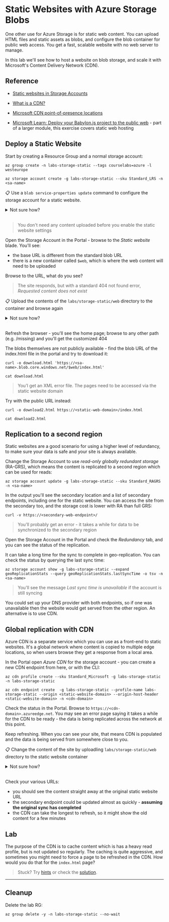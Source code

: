 # Static Websites with Azure Storage Blobs

One other use for Azure Storage is for static web content. You can upload HTML files and static assets as blobs, and configure the blob container for public web access. You get a fast, scalable website with no web server to manage.

In this lab we'll see how to host a website on blob storage, and scale it with Microsoft's Content Delivery Network (CDN).

## Reference

- [Static websites in Storage Accounts](https://learn.microsoft.com/en-us/azure/storage/blobs/storage-blob-static-website)

- [What is a CDN?](https://learn.microsoft.com/en-us/azure/cdn/cdn-overview)

- [Microsoft CDN point-of-presence locations](https://learn.microsoft.com/en-us/azure/cdn/cdn-pop-locations?toc=%2Fazure%2Ffrontdoor%2FTOC.json)

- [Microsoft Learn: Deploy your Babylon.js project to the public web](https://docs.microsoft.com/en-us/learn/modules/create-voice-activated-webxr-app-with-babylonjs/9-exercise-deploy-babylonjs-project-to-public-web?pivots=vr) - part of a larger module, this exercise covers static web hosting


## Deploy a Static Website

Start by creating a Resource Group and a normal storage account:

```
az group create -n labs-storage-static --tags courselabs=azure -l westeurope

az storage account create -g labs-storage-static --sku Standard_LRS -n <sa-name>
```

📋 Use a `blob service-properties update` command to configure the storage account for a static website.

<details>
  <summary>Not sure how?</summary>

You need to use the `static-website` flag and pass the file names for the main (index) page, and the 404 page:

```
az storage blob service-properties update  --static-website --404-document 404.html --index-document index.html --account-name <sa-name>
```

</details><br/>

> You don't need any content uploaded before you enable the static website settings

Open the Storage Account in the Portal - browse to the _Static website_ blade. You'll see:

- the base URL is different from the standard blob URL
- there is a new container called `$web`, which is where the web content will need to be uploaded

Browse to the URL, what do you see?

> The site responds, but with a standard 404 not found error, _Requested content does not exist_

📋 Upload the contents of the `labs/storage-static/web` directory to the container and browse again

<details>
  <summary>Not sure how?</summary>

You can upload multiple files in the Portal, or use the batch upload in the CLI:

```
az storage blob upload-batch -d '$web' -s labs/storage-static/web --account-name <sa-name>
```

</details><br/>

Refresh the browser - you'll see the home page; browse to any other path (e.g. /missing) and you'll get the customized 404

The blobs themselves are not publicly available - find the blob URL of the index.html file in the portal and try to download it:

```
curl -o download.html 'https://<sa-name>.blob.core.windows.net/$web/index.html'

cat download.html
```

> You'l get an XML error file. The pages need to be accessed via the static website domain

Try with the public URL instead:

```
curl -o download2.html https://<static-web-domain>/index.html

cat download2.html
```

## Replication to a second region

Static websites are a good scenario for using a higher level of redundancy, to make sure your data is safe and your site is always available.

Change the Storage Account to use _read-only globally redundant storage_ (RA-GRS), which means the content is replicated to a second region which can be used for reads:

```
az storage account update -g labs-storage-static --sku Standard_RAGRS -n <sa-name>
```

In the output you'll see the secondary location and a list of secondary endpoints, including one for the static website. You can access the site from the secondary too, and the storage cost is lower with RA than full GRS:

```
curl -v https://<secondary-web-endpoint>/
```

> You'll probably get an error - it takes a while for data to be synchronized to the secondary region

Open the Storage Account in the Portal and check the _Redundancy_ tab, and you can see the status of the replication.

It can take a long time for the sync to complete in geo-replication. You can check the status by querying the last sync time:

```
az storage account show -g labs-storage-static --expand geoReplicationStats --query geoReplicationStats.lastSyncTime -o tsv -n <sa-name>
```

> You'll see the message _Last sync time is unavailable_ if the account is still syncing

You could set up your DNS provider with both endpoints, so if one was unavailable then the website would get served from the other region. An alternative is to use CDN.

## Global replication with CDN

Azure CDN is a separate service which you can use as a front-end to static websites. It's a global network where content is copied to multiple edge locations, so when users browse they get a response from a local area.

In the Portal open _Azure CDN_ for the storage account - you can create a new CDN endpoint from here, or with the CLI:

```
az cdn profile create --sku Standard_Microsoft -g labs-storage-static -n labs-storage-static

az cdn endpoint create  -g labs-storage-static --profile-name labs-storage-static --origin <static-website-domain> --origin-host-header <static-website-domain> -n <cdn-domain>
```

Check the status in the Portal. Browse to `https://<cdn-domain>.azureedge.net`. You may see an error page saying it takes a while for the CDN to be ready - the data is being replicated across the network at this point.

Keep refreshing. When you can see your site, that means CDN is populated and the data is being served from somewhere close to you.

📋 Change the content of the site by uploadling `labs/storage-static/web` directory to the static website container 

<details>
  <summary>Not sure how?</summary>

```
az storage blob upload-batch -d '$web' -s labs/storage-static/web2 --overwrite  --account-name <sa-name>
```

</details><br/>

Check your various URLs:

- you should see the content straight away at the original static website URL
- the secondary endpoint could be updated almost as quickly - **assuming the original sync has completed**
- the CDN can take the longest to refresh, so it might show the old content for a few minutes

## Lab

The purpose of the CDN is to cache content which is has a heavy read profile, but is not updated so regularly. The caching is quite aggressive, and sometimes you might need to force a page to be refreshed in the CDN. How would you do that for the `index.html` page?

> Stuck? Try [hints](hints.md) or check the [solution](solution.md).

___

## Cleanup

Delete the lab RG:

```
az group delete -y -n labs-storage-static --no-wait
```